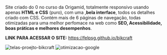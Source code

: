 Site criado do 0 no curso da Origamid, totalmente responsivo usando apenas <strong>HTML e CSS</strong> (puro), com uma ,<strong>bela interface</strong>, todos os detalhes criado com CSS. Contém mais de 6 páginas de navegação, todas otimizadas para uma melhor perfomace na web como <strong>SEO, Acessibilidade, boas práticas e melhores desempenhos</strong>.

<strong>LINK PARA ACESSAR O SITE:</strong> https://felpsg.github.io/bikcraft

![telas-proejto-bikcraft](https://user-images.githubusercontent.com/75172718/170904809-a584cf96-5c66-46d2-95dc-f7e1414ff7c0.jpg)
![otimizacao-google](https://user-images.githubusercontent.com/75172718/170904803-72d1606e-9228-4c79-840d-84c88feabec3.jpg)
